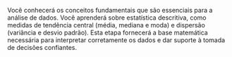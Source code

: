 Você conhecerá os conceitos fundamentais que são essenciais para a análise de dados. Você aprenderá sobre estatística descritiva, como medidas de tendência central (média, mediana e moda) e dispersão (variância e desvio padrão). Esta etapa fornecerá a base matemática necessária para interpretar corretamente os dados e dar suporte à tomada de decisões confiantes.
